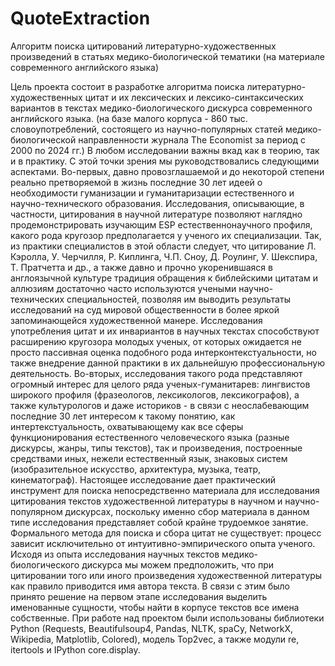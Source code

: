 # QuoteExtraction
Алгоритм поиска цитирований литературно-художественных произведений  в статьях медико-биологической тематики  (на материале современного английского языка)

Цель проекта состоит в разработке алгоритма поиска литературно-художественных цитат и их лексических и лексико-синтаксических вариантов в текстах медико-биологического дискурса современного английского языка. (на базе малого корпуса - 860 тыс. словоупотреблений, состоящего из научно-популярных статей медико-биологической направленности журнала The Economist за период с 2000 по 2024 гг.)
В любом исследовании важны вкад как в теорию, так и в практику.
С этой точки зрения мы руководствовались следующими аспектами.
Во-первых, давно провозглашаемой и до некоторой степени реально претворяемой в жизнь последние 30 лет идеей о необходимости гуманизации и гуманитаризации естественного и научно-технического образования. Исследования, описывающие, в частности, цитирования в научной литературе позволяют наглядно продемонстрировать изучающим ESP естественнонаучного профиля, какого рода кругозор предполагается у ученого их специализации. Так, из практики специалистов в этой области следует, что цитирование Л. Кэролла, У. Черчилля, Р. Киплинга, Ч.П. Сноу, Д. Роулинг, У. Шекспира, Т. Пратчетта и др., а также давно и прочно укоренившаяся в англоязычной культуре традиция обращения к библейскими цитатам и аллюзиям достаточно часто используются учеными научно-технических специальностей, позволяя им выводить результаты исследований на суд мировой общественности в более яркой запоминающейся художественной манере. Исследования употребления цитат и их инвариантов в научных текстах способствуют расширению кругозора молодых ученых, от которых ожидается не просто пассивная оценка подобного рода интерконтекстуальности, но также внедрение данной практики в их дальнейшую профессиональную деятельность.
Во-вторых, исследования такого рода представляют огромный интерес для целого ряда ученых-гуманитарев: лингвистов широкого профиля (фразеологов, лексикологов, лексикографов), а также культурологов и даже историков - в связи с неослабевающим последние 30 лет интересом к такому понятию, как интертекстуальность, охватывающему как все сферы функционирования естественного человеческого языка (разные дискурсы, жанры, типы текстов), так и произведения, построенные средствами иных, нежели естественный язык, знаковых систем (изобразительное искусство, архитектура, музыка, театр, кинематограф).
Настоящее исследование дает практический инструмент для поиска непосредственно материала для исследования цитирования текстов художественной литературы в научном и научно-популярном дискурсах, поскольку именно сбор материала в данном типе исследования представляет собой крайне трудоемкое занятие. Формального метода для поиска и сбора цитат не существует: процесс зависит исключительно от интуитивно-эмпирического опыта ученого.
Исходя из опыта исследования научных текстов медико-биологического дискурса мы можем предположить, что при цитировании того или иного произведения художественной литературы как правило приводится имя автора текста. В связи с этим было принято решение на первом этапе исследования выделить именованные сущности,  чтобы найти в корпусе текстов все имена собственные.
При работе над проектом были использованы библиотеки Python (Requests, Beautifulsoup4, Pandas, NLTK, spaCy, NetworkX, Wikipedia, Matplotlib, Colored), модель Top2vec, а также модули re, itertools и IPython core.display.
